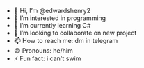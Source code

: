 - 👋 Hi, I’m @edwardshenry2
- 👀 I’m interested in programming
- 🌱 I’m currently learning C#
- 💞️ I’m looking to collaborate on new project
- 📫 How to reach me: dm in telegram
- 😄 Pronouns: he/him
- ⚡ Fun fact: i can't swim

<!---
edwardshenry2/edwardshenry2 is a ✨ special ✨ repository because its `README.md` (this file) appears on your GitHub profile.
You can click the Preview link to take a look at your changes.
--->
